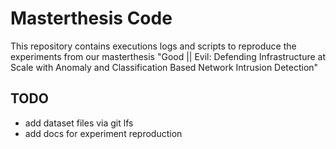 # Masterthesis Code

This repository contains executions logs and scripts to reproduce the experiments from our masterthesis "Good || Evil: Defending Infrastructure at Scale with Anomaly and Classification Based Network Intrusion Detection"

## TODO

- add dataset files via git lfs
- add docs for experiment reproduction